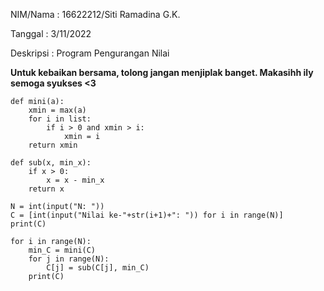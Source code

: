 NIM/Nama  : 16622212/Siti Ramadina G.K.

Tanggal   : 3/11/2022

Deskripsi : Program Pengurangan Nilai

**Untuk kebaikan bersama, tolong jangan menjiplak banget. Makasihh ily semoga syukses <3**
```
def mini(a):
    xmin = max(a)                
    for i in list:
        if i > 0 and xmin > i:      
            xmin = i
    return xmin 

def sub(x, min_x):               
    if x > 0:
        x = x - min_x
    return x

N = int(input("N: "))
C = [int(input("Nilai ke-"+str(i+1)+": ")) for i in range(N)]
print(C)

for i in range(N):
    min_C = mini(C)
    for j in range(N):
        C[j] = sub(C[j], min_C)
    print(C)
```
